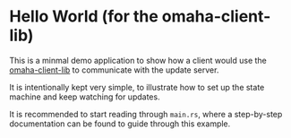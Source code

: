 # Hello World (for the omaha-client-lib)

This is a minmal demo application to show how a client would use
the [omaha-client-lib](https://github.com/google/omaha-client) to
communicate with the update server.

It is intentionally kept very simple, to illustrate how
to set up the state machine and keep watching for updates.

It is recommended to start reading through `main.rs`, where
a step-by-step documentation can be found to guide through this
example.